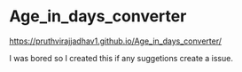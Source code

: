 # Age_in_days_converter
https://pruthvirajjadhav1.github.io/Age_in_days_converter/

I was bored so I created this if any suggetions create a issue.
